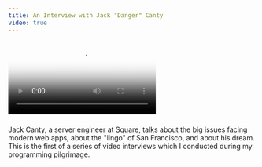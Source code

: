 ```yaml
---
title: An Interview with Jack "Danger" Canty
video: true
---
```


<div class="flowplayer" data-embed="false">
  <video src="http://player.vimeo.com/external/111266288.hd.mp4?s=a74b6cbfb3fe9dace43ccad4427f90c9"
         poster="https://i.vimeocdn.com/video/499957222.png?mw=700"
  ></video>
</div>

###

Jack Canty, a server engineer at Square, talks about the big issues
facing modern web apps, about the "lingo" of San Francisco, and
about his dream. This is the first of a series of video interviews
which I conducted during my programming pilgrimage.
